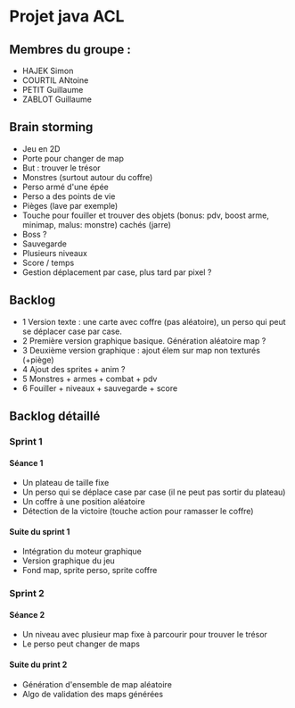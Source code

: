 # Projet java ACL

## Membres du groupe :
* HAJEK Simon
* COURTIL ANtoine
* PETIT Guillaume
* ZABLOT Guillaume

## Brain storming
* Jeu en 2D
* Porte pour changer de map
* But : trouver le trésor
* Monstres (surtout autour du coffre)
* Perso armé d'une épée
* Perso a des points de vie
* Pièges (lave par exemple)
* Touche pour fouiller et trouver des objets (bonus: pdv, boost arme, minimap, malus: monstre) cachés (jarre)
* Boss ?
* Sauvegarde
* Plusieurs niveaux
* Score / temps
* Gestion déplacement par case, plus tard par pixel ?

## Backlog
* 1 Version texte : une carte avec coffre (pas aléatoire), un perso qui peut se déplacer case par case.
* 2 Première version graphique basique. Génération aléatoire map ?
* 3 Deuxième version graphique : ajout élem sur map non texturés (+piège)
* 4 Ajout des sprites + anim ?
* 5 Monstres + armes + combat + pdv
* 6 Fouiller + niveaux + sauvegarde + score
 

## Backlog détaillé

### Sprint 1

#### Séance 1

* Un plateau de taille fixe
* Un perso qui se déplace case par case (il ne peut pas sortir du plateau)
* Un coffre à une position aléatoire
* Détection de la victoire (touche action pour ramasser le coffre)

#### Suite du sprint 1

* Intégration du moteur graphique
* Version graphique du jeu
* Fond map, sprite perso, sprite coffre

### Sprint 2

#### Séance 2

* Un niveau avec plusieur map fixe à parcourir pour trouver le trésor
* Le perso peut changer de maps

#### Suite du print 2

* Génération d'ensemble de map aléatoire
* Algo de validation des maps générées





